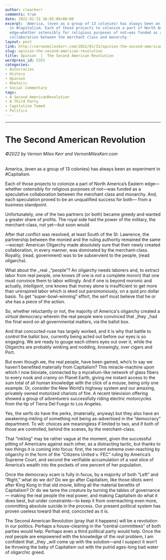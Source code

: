 ```yaml
---
author: clearkerr
comments: true
date: 2022-01-31 16:02:09+00:00
excerpt: 'America, (even as a group of 13 colonies) has always been an experiment
  in #Capitalism. Each of those projects to colonize a part of North America’s Eastern
  edge—whether ostensibly for religious purposes of not—was funded as a speculative
  collaboration between the merchant class and monarchy.'
layout: post
link: http://vernonmileskerr.com/2022/01/31/opinion-the-second-american-revolution/
slug: opinion-the-second-american-revolution
title: Opinion  |  The Second American Revolution
wordpress_id: 5351
categories:
- Autocracies
- History
- Opinion
- Rhetoric
- Social Commentary
tags:
- A Second AmericanRevolution
- A Third Party
- Capitalism Tamed
- Politics
---
```


* * *




# The Second American Revolution




###### ©2022 by Vernon Miles Kerr and VernonMilesKerr.com









America, (even as a group of 13 colonies) has always been an experiment in #Capitalism.







Each of those projects to colonize a part of North America’s Eastern edge—whether ostensibly for religious purposes of not—was funded as a speculative collaboration between the merchant class and monarchy. And, each speculation proved to be an unqualified success for both— from a business standpoint.









Unfortunately, one of the two partners (or both) became greedy and wanted a greater share of profits. The royal side had the power of the military, the merchant-class, not yet—but soon would.







After that conflict was resolved, at least South of the St. Lawrence, the partnership between the monied and the ruling authority remained the same—except: American Oligarchy made absolutely sure that their newly created collaboration, in every manner, was dominated by the merchant-class. Royalty, (read, government) was to be subservient to the people, (read oligarchs). 







What about the _real _“people”? An oligarchy needs laborers and, to extract labor from real people, one knows (if one is _not_ a complete moron) that one must convince them to labor willingly. And if one is beyond moronic and actually, _intelligent_, one knows that money alone is insufficient to get more than uninspired labor which is eked out parsimoniously, on a quid pro dollar basis. To get “super-bowl-winning” effort, the serf must believe that he or she has a piece of the action.







So, whether reluctantly or not, the majority of America's oligarchy created a _virtual_ democracy wherein the real people were convinced that _they _had the final word on all governmental matters, via the ballot box. 







And that concocted-ruse has largely worked, and it is why that battle to control the ballot box, currently being acted out before our eyes is so engaging. We are ready to gouge each others eyes out over it, while the Oligarchs are probably winking and nodding, knowingly, over cigars and Port.







But even though we, the real people, have been gamed, who’s to say we haven’t benefited materially from Capitalism? This miracle-machine upon which I now bloviate, connected by a mycelium-like network of glass fibers to every nook and cranny on Planet Earth, giving me instant access to the sum total of all human knowledge with the click of a mouse, being only one example. Or, consider the New World’s highway system and our amazing, privately owned motorized chariots of fire. A recent television offering showed a group of adventurers successfully riding electric motorcycles from the tip of Tierra Del Fuego to Los Angeles. 







Yes, the serfs do have the perks, (materially, anyway) but they also have an awakening-inkling of something not being as-advertised in the “democracy” department. To wit: choices are meaningless if limited to two, and if both of those are controlled, behind the scenes, by the merchant-class.







That “inkling” may be rather vague at the moment, given the successful pitting of Americans against each other, as a distracting tactic, but thanks to two things it is coming into focus: first, the recent extreme over-reaching by oligarchy in the form of the “Citizens United v. FEC” ruling by America’s Supreme Court, and second the verifiable accumulation of a vast slice of America’s wealth into the pockets of one percent of her population.







Once the democracy scam is fully in focus, by a majority of both “Left” and “Right,” what do we do? Do we go after Capitalism, like those idiots went after King Kong in that old movie, killing all the material benefits of Capitalism? Or do we tame the creature by turning the tables of governance — making the real people the real power, and making Capitalism do what it does best, but under constraints—to keep it from overreaching even more, committing absolute suicide in the process. Our present political system has proven useless toward that end, concocted as it is.







The Second American Revolution (pray that it happens) will be a revolution in our politics. Perhaps a house-cleaning in the “central committees” of both parties would help. Perhaps even a third political party would help. Once the _real_ people are empowered with the knowledge of the _real_ problem, I am confident that _they _will come up with the solution—and I suspect it won’t be throwing the baby of Capitalism out with the putrid ages-long bad water of oligarchic greed.



